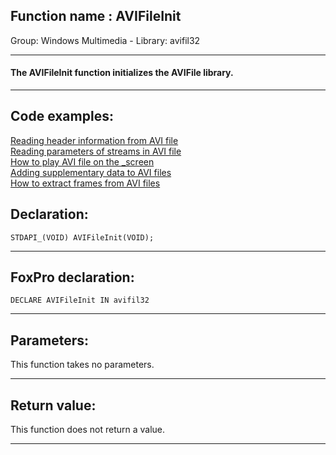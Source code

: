 
## Function name : AVIFileInit
Group: Windows Multimedia - Library: avifil32    
***  


#### The AVIFileInit function initializes the AVIFile library.
***  


## Code examples:
[Reading header information from AVI file](../../samples/sample_428.md)  
[Reading parameters of streams in AVI file](../../samples/sample_429.md)  
[How to play AVI file on the _screen](../../samples/sample_430.md)  
[Adding supplementary data to AVI files](../../samples/sample_481.md)  
[How to extract frames from AVI files](../../samples/sample_484.md)  

## Declaration:
```foxpro  
STDAPI_(VOID) AVIFileInit(VOID);  
```  
***  


## FoxPro declaration:
```foxpro  
DECLARE AVIFileInit IN avifil32  
```  
***  


## Parameters:
This function takes no parameters.  
***  


## Return value:
This function does not return a value.  
***  

